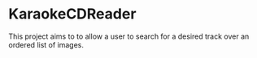 # KaraokeCDReader

This project aims to to allow a user to search for a desired track over an ordered list of images. 
